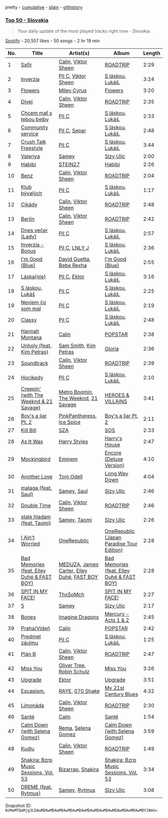 pretty - [cumulative](/playlists/cumulative/37i9dQZEVXbKIVTPX9a2Sb.md) - [plain](/playlists/plain/37i9dQZEVXbKIVTPX9a2Sb) - [githistory](https://github.githistory.xyz/mackorone/spotify-playlist-archive/blob/main/playlists/plain/37i9dQZEVXbKIVTPX9a2Sb)

### [Top 50 \- Slovakia](https://open.spotify.com/playlist/37i9dQZEVXbKIVTPX9a2Sb)

> Your daily update of the most played tracks right now \- Slovakia.

[Spotify](https://open.spotify.com/user/spotify) - 20,557 likes - 50 songs - 2 hr 19 min

| No. | Title | Artist(s) | Album | Length |
|---|---|---|---|---|
| 1 | [Safír](https://open.spotify.com/track/1tpWtFdAuY9chjl5YhzsTP) | [Calin](https://open.spotify.com/artist/5lEkQtWa3UKlI1hj7sktcd), [Viktor Sheen](https://open.spotify.com/artist/4cG43cUBRJWWDsRh4SW48i) | [ROADTRIP](https://open.spotify.com/album/7urc9xduLqYClz4nNzQQhc) | 2:29 |
| 2 | [Inverzia](https://open.spotify.com/track/0fP30PpvCS3AB4hBN91GPY) | [Pil C](https://open.spotify.com/artist/2U1l35agymGrBDFeMIxVLG), [Viktor Sheen](https://open.spotify.com/artist/4cG43cUBRJWWDsRh4SW48i) | [S láskou, Lukáš.](https://open.spotify.com/album/3fuDMexJaDX4XIfOiAMI9t) | 3:24 |
| 3 | [Flowers](https://open.spotify.com/track/0yLdNVWF3Srea0uzk55zFn) | [Miley Cyrus](https://open.spotify.com/artist/5YGY8feqx7naU7z4HrwZM6) | [Flowers](https://open.spotify.com/album/7I0tjwFtxUwBC1vgyeMAax) | 3:20 |
| 4 | [Dívej](https://open.spotify.com/track/0Pl0foFNy1vuVgx1NHVjSE) | [Calin](https://open.spotify.com/artist/5lEkQtWa3UKlI1hj7sktcd), [Viktor Sheen](https://open.spotify.com/artist/4cG43cUBRJWWDsRh4SW48i) | [ROADTRIP](https://open.spotify.com/album/7urc9xduLqYClz4nNzQQhc) | 2:35 |
| 5 | [Chcem mať s tebou bejby](https://open.spotify.com/track/0oieWmZlfKdi2oxJP9ihk7) | [Pil C](https://open.spotify.com/artist/2U1l35agymGrBDFeMIxVLG) | [S láskou, Lukáš.](https://open.spotify.com/album/3fuDMexJaDX4XIfOiAMI9t) | 2:33 |
| 6 | [Community service](https://open.spotify.com/track/2fsN1mjdT4QCfRZhPQRkck) | [Pil C](https://open.spotify.com/artist/2U1l35agymGrBDFeMIxVLG), [Separ](https://open.spotify.com/artist/3LujD0iQ9jRbSCMA39CGfO) | [S láskou, Lukáš.](https://open.spotify.com/album/3fuDMexJaDX4XIfOiAMI9t) | 2:48 |
| 7 | [Crush Talk Freestyle](https://open.spotify.com/track/3PUpYDPhHjb5rG4b8t6RfT) | [Pil C](https://open.spotify.com/artist/2U1l35agymGrBDFeMIxVLG) | [S láskou, Lukáš.](https://open.spotify.com/album/3fuDMexJaDX4XIfOiAMI9t) | 3:44 |
| 8 | [Valeriya](https://open.spotify.com/track/09MbMeMVENgLv6Z9ogzkuG) | [Samey](https://open.spotify.com/artist/0p0V7LW8i3S22J7xErqdmt) | [Slzy Ulic](https://open.spotify.com/album/7knESRIWnGFyNUy6P771T5) | 2:00 |
| 9 | [Habibi](https://open.spotify.com/track/5FXDsBtTJRSMmmWhFxhAI0) | [STEIN27](https://open.spotify.com/artist/2A3rmRL2kja5NoroAGdZPb) | [Habibi](https://open.spotify.com/album/7EdhZU5wyU8jwdZmcyQvAZ) | 2:26 |
| 10 | [Benz](https://open.spotify.com/track/1iOXr3xZSuF62boF7ygB6L) | [Calin](https://open.spotify.com/artist/5lEkQtWa3UKlI1hj7sktcd), [Viktor Sheen](https://open.spotify.com/artist/4cG43cUBRJWWDsRh4SW48i) | [ROADTRIP](https://open.spotify.com/album/7urc9xduLqYClz4nNzQQhc) | 2:04 |
| 11 | [Klub bývalých](https://open.spotify.com/track/5RG6jLFbb40PrBDP5HWxzb) | [Pil C](https://open.spotify.com/artist/2U1l35agymGrBDFeMIxVLG) | [S láskou, Lukáš.](https://open.spotify.com/album/3fuDMexJaDX4XIfOiAMI9t) | 1:17 |
| 12 | [Cikády](https://open.spotify.com/track/4enbO9cZhJLSZ6Tf21LRnv) | [Calin](https://open.spotify.com/artist/5lEkQtWa3UKlI1hj7sktcd), [Viktor Sheen](https://open.spotify.com/artist/4cG43cUBRJWWDsRh4SW48i) | [ROADTRIP](https://open.spotify.com/album/7urc9xduLqYClz4nNzQQhc) | 2:48 |
| 13 | [Berlín](https://open.spotify.com/track/1mDgpMsz6fDE7DDZIV9kW3) | [Calin](https://open.spotify.com/artist/5lEkQtWa3UKlI1hj7sktcd), [Viktor Sheen](https://open.spotify.com/artist/4cG43cUBRJWWDsRh4SW48i) | [ROADTRIP](https://open.spotify.com/album/7urc9xduLqYClz4nNzQQhc) | 2:42 |
| 14 | [Dnes večer \(Lady\)](https://open.spotify.com/track/1gm2nmmLhkouryCsg4ZcFR) | [Pil C](https://open.spotify.com/artist/2U1l35agymGrBDFeMIxVLG) | [S láskou, Lukáš.](https://open.spotify.com/album/3fuDMexJaDX4XIfOiAMI9t) | 2:57 |
| 15 | [Inverzia \- Bonus](https://open.spotify.com/track/7rVRO72e2V9R38yYD1dxPh) | [Pil C](https://open.spotify.com/artist/2U1l35agymGrBDFeMIxVLG), [LNLY J](https://open.spotify.com/artist/23q2ytYb96FFP3Iym1vetQ) | [S láskou, Lukáš.](https://open.spotify.com/album/3fuDMexJaDX4XIfOiAMI9t) | 2:36 |
| 16 | [I'm Good \(Blue\)](https://open.spotify.com/track/4uUG5RXrOk84mYEfFvj3cK) | [David Guetta](https://open.spotify.com/artist/1Cs0zKBU1kc0i8ypK3B9ai), [Bebe Rexha](https://open.spotify.com/artist/64M6ah0SkkRsnPGtGiRAbb) | [I'm Good \(Blue\)](https://open.spotify.com/album/7M842DMhYVALrXsw3ty7B3) | 2:55 |
| 17 | [Láska\(nie\)](https://open.spotify.com/track/72DJW9XvvzOMjhNwGvaNf6) | [Pil C](https://open.spotify.com/artist/2U1l35agymGrBDFeMIxVLG), [Ektor](https://open.spotify.com/artist/4V1v1oFnKe0b42lZh1QBnF) | [S láskou, Lukáš.](https://open.spotify.com/album/3fuDMexJaDX4XIfOiAMI9t) | 3:16 |
| 18 | [S láskou, Lukáš](https://open.spotify.com/track/1ke6pjpooJymwb1AXoPwhG) | [Pil C](https://open.spotify.com/artist/2U1l35agymGrBDFeMIxVLG) | [S láskou, Lukáš.](https://open.spotify.com/album/3fuDMexJaDX4XIfOiAMI9t) | 2:25 |
| 19 | [Neviem čo som mal](https://open.spotify.com/track/4Fr0vY8vcyn4nSf4b1OTR9) | [Pil C](https://open.spotify.com/artist/2U1l35agymGrBDFeMIxVLG) | [S láskou, Lukáš.](https://open.spotify.com/album/3fuDMexJaDX4XIfOiAMI9t) | 2:19 |
| 20 | [Classy](https://open.spotify.com/track/2gabYQpZMiMuujoHreQw2o) | [Pil C](https://open.spotify.com/artist/2U1l35agymGrBDFeMIxVLG) | [S láskou, Lukáš.](https://open.spotify.com/album/3fuDMexJaDX4XIfOiAMI9t) | 2:48 |
| 21 | [Hannah Montana](https://open.spotify.com/track/2sXnat46y10FtAbW2A0ira) | [Calin](https://open.spotify.com/artist/5lEkQtWa3UKlI1hj7sktcd) | [POPSTAR](https://open.spotify.com/album/6GRkEvEJhFa7pt3vNfC6cK) | 2:38 |
| 22 | [Unholy \(feat\. Kim Petras\)](https://open.spotify.com/track/0NZPBYD5qbEWRs3PrGiRkT) | [Sam Smith](https://open.spotify.com/artist/2wY79sveU1sp5g7SokKOiI), [Kim Petras](https://open.spotify.com/artist/3Xt3RrJMFv5SZkCfUE8C1J) | [Gloria](https://open.spotify.com/album/3Uq1jNGnD412ZvCb6j2DKV) | 2:36 |
| 23 | [Soundtrack](https://open.spotify.com/track/6FAQzRCF0unjLA8DBurmKp) | [Calin](https://open.spotify.com/artist/5lEkQtWa3UKlI1hj7sktcd), [Viktor Sheen](https://open.spotify.com/artist/4cG43cUBRJWWDsRh4SW48i) | [ROADTRIP](https://open.spotify.com/album/7urc9xduLqYClz4nNzQQhc) | 2:39 |
| 24 | [Hocikedy](https://open.spotify.com/track/1CG53HQNX7yUZHVhXV9kH8) | [Pil C](https://open.spotify.com/artist/2U1l35agymGrBDFeMIxVLG) | [S láskou, Lukáš.](https://open.spotify.com/album/3fuDMexJaDX4XIfOiAMI9t) | 2:10 |
| 25 | [Creepin' \(with The Weeknd & 21 Savage\)](https://open.spotify.com/track/2dHHgzDwk4BJdRwy9uXhTO) | [Metro Boomin](https://open.spotify.com/artist/0iEtIxbK0KxaSlF7G42ZOp), [The Weeknd](https://open.spotify.com/artist/1Xyo4u8uXC1ZmMpatF05PJ), [21 Savage](https://open.spotify.com/artist/1URnnhqYAYcrqrcwql10ft) | [HEROES & VILLAINS](https://open.spotify.com/album/7txGsnDSqVMoRl6RQ9XyZP) | 3:41 |
| 26 | [Boy's a liar Pt\. 2](https://open.spotify.com/track/6AQbmUe0Qwf5PZnt4HmTXv) | [PinkPantheress](https://open.spotify.com/artist/78rUTD7y6Cy67W1RVzYs7t), [Ice Spice](https://open.spotify.com/artist/3LZZPxNDGDFVSIPqf4JuEf) | [Boy's a liar Pt\. 2](https://open.spotify.com/album/6cVfHBcp3AdpYY0bBglkLN) | 2:11 |
| 27 | [Kill Bill](https://open.spotify.com/track/1Qrg8KqiBpW07V7PNxwwwL) | [SZA](https://open.spotify.com/artist/7tYKF4w9nC0nq9CsPZTHyP) | [SOS](https://open.spotify.com/album/1nrVofqDRs7cpWXJ49qTnP) | 2:33 |
| 28 | [As It Was](https://open.spotify.com/track/4Dvkj6JhhA12EX05fT7y2e) | [Harry Styles](https://open.spotify.com/artist/6KImCVD70vtIoJWnq6nGn3) | [Harry's House](https://open.spotify.com/album/5r36AJ6VOJtp00oxSkBZ5h) | 2:47 |
| 29 | [Mockingbird](https://open.spotify.com/track/561jH07mF1jHuk7KlaeF0s) | [Eminem](https://open.spotify.com/artist/7dGJo4pcD2V6oG8kP0tJRR) | [Encore \(Deluxe Version\)](https://open.spotify.com/album/1kTlYbs28MXw7hwO0NLYif) | 4:10 |
| 30 | [Another Love](https://open.spotify.com/track/7jtQIBanIiJOMS6RyCx6jZ) | [Tom Odell](https://open.spotify.com/artist/2txHhyCwHjUEpJjWrEyqyX) | [Long Way Down](https://open.spotify.com/album/0KGBW1MQtC2aFPCDUdAkdJ) | 4:04 |
| 31 | [malaga \(feat\. Saul\)](https://open.spotify.com/track/0Un7cx2TzJFQKPfhSQetNz) | [Samey](https://open.spotify.com/artist/0p0V7LW8i3S22J7xErqdmt), [Saul](https://open.spotify.com/artist/6xg3PSVEwviVyfnx3mtsPL) | [Slzy Ulic](https://open.spotify.com/album/7knESRIWnGFyNUy6P771T5) | 2:46 |
| 32 | [Double Time](https://open.spotify.com/track/72yR62gS5MI4bzYWM2J0I3) | [Calin](https://open.spotify.com/artist/5lEkQtWa3UKlI1hj7sktcd), [Viktor Sheen](https://open.spotify.com/artist/4cG43cUBRJWWDsRh4SW48i) | [ROADTRIP](https://open.spotify.com/album/7urc9xduLqYClz4nNzQQhc) | 2:46 |
| 33 | [stale hladam \(feat\. Taomi\)](https://open.spotify.com/track/0ILk1dfKSJpQ1QzMoZgau8) | [Samey](https://open.spotify.com/artist/0p0V7LW8i3S22J7xErqdmt), [Taomi](https://open.spotify.com/artist/59jeu94znh2noMuS99hZjA) | [Slzy Ulic](https://open.spotify.com/album/7knESRIWnGFyNUy6P771T5) | 2:26 |
| 34 | [I Ain't Worried](https://open.spotify.com/track/4fYte8ZvTK14NEhAOZocBi) | [OneRepublic](https://open.spotify.com/artist/5Pwc4xIPtQLFEnJriah9YJ) | [OneRepublic \(Japan Paradise Tour Edition\)](https://open.spotify.com/album/33inEak0hNKMDePhjGxE61) | 2:28 |
| 35 | [Bad Memories \(feat\. Elley Duhé & FAST BOY\)](https://open.spotify.com/track/3rb0tMq42WfggucPm0HHkA) | [MEDUZA](https://open.spotify.com/artist/0xRXCcSX89eobfrshSVdyu), [James Carter](https://open.spotify.com/artist/5344K3N7rx7kw1HjO8psuq), [Elley Duhé](https://open.spotify.com/artist/67MNhiAICFY6Pwc2YxCO0K), [FAST BOY](https://open.spotify.com/artist/56Qz2XwGj7FxnNKrfkWjnb) | [Bad Memories \(feat\. Elley Duhé & FAST BOY\)](https://open.spotify.com/album/44aG7QLYLGotCTlu5Fc2J7) | 2:28 |
| 36 | [SPIT IN MY FACE!](https://open.spotify.com/track/1N8TTK1Uoy7UvQNUazfUt5) | [ThxSoMch](https://open.spotify.com/artist/4MvZhE1iuzttcoyepkpfdF) | [SPIT IN MY FACE!](https://open.spotify.com/album/2XurGuugADHAwF8gEYjtMA) | 2:27 |
| 37 | [5](https://open.spotify.com/track/1J0NaJEBf2Ifp2f7GNudK0) | [Samey](https://open.spotify.com/artist/0p0V7LW8i3S22J7xErqdmt) | [Slzy Ulic](https://open.spotify.com/album/7knESRIWnGFyNUy6P771T5) | 2:17 |
| 38 | [Bones](https://open.spotify.com/track/54ipXppHLA8U4yqpOFTUhr) | [Imagine Dragons](https://open.spotify.com/artist/53XhwfbYqKCa1cC15pYq2q) | [Mercury \- Acts 1 & 2](https://open.spotify.com/album/6yiXkzHvC0OTmhfDQOEWtS) | 2:45 |
| 39 | [Praha/Vídeň](https://open.spotify.com/track/163UXyyrFlAIQapVN3DqIp) | [Calin](https://open.spotify.com/artist/5lEkQtWa3UKlI1hj7sktcd) | [POPSTAR](https://open.spotify.com/album/6GRkEvEJhFa7pt3vNfC6cK) | 2:42 |
| 40 | [Predmet záujmu](https://open.spotify.com/track/3BcxlM8GmeD0XWd22M0sJL) | [Pil C](https://open.spotify.com/artist/2U1l35agymGrBDFeMIxVLG) | [S láskou, Lukáš.](https://open.spotify.com/album/3fuDMexJaDX4XIfOiAMI9t) | 1:25 |
| 41 | [Plán B](https://open.spotify.com/track/0EaSPogtxTeJl1xxrdIAqS) | [Calin](https://open.spotify.com/artist/5lEkQtWa3UKlI1hj7sktcd), [Viktor Sheen](https://open.spotify.com/artist/4cG43cUBRJWWDsRh4SW48i) | [ROADTRIP](https://open.spotify.com/album/7urc9xduLqYClz4nNzQQhc) | 2:47 |
| 42 | [Miss You](https://open.spotify.com/track/73vIOb4Q7YN6HeJTbscRx5) | [Oliver Tree](https://open.spotify.com/artist/6TLwD7HPWuiOzvXEa3oCNe), [Robin Schulz](https://open.spotify.com/artist/3t5xRXzsuZmMDkQzgOX35S) | [Miss You](https://open.spotify.com/album/32G4vFNwLJQjpzkOoGEUUo) | 3:26 |
| 43 | [Upgrade](https://open.spotify.com/track/1I03N1q3L9npQHuDzXklaF) | [Ektor](https://open.spotify.com/artist/4V1v1oFnKe0b42lZh1QBnF) | [Upgrade](https://open.spotify.com/album/79mK7ljiDYX83CWUImllpu) | 3:51 |
| 44 | [Escapism.](https://open.spotify.com/track/5mHdCZtVyb4DcJw8799hZp) | [RAYE](https://open.spotify.com/artist/5KKpBU5eC2tJDzf0wmlRp2), [070 Shake](https://open.spotify.com/artist/12Zk1DFhCbHY6v3xep2ZjI) | [My 21st Century Blues](https://open.spotify.com/album/3U8n8LzBx2o9gYXvvNq4uH) | 4:32 |
| 45 | [Limonáda](https://open.spotify.com/track/4UH117xLYeKWFlAtq9jsi2) | [Calin](https://open.spotify.com/artist/5lEkQtWa3UKlI1hj7sktcd), [Viktor Sheen](https://open.spotify.com/artist/4cG43cUBRJWWDsRh4SW48i) | [ROADTRIP](https://open.spotify.com/album/7urc9xduLqYClz4nNzQQhc) | 2:30 |
| 46 | [Santé](https://open.spotify.com/track/4ToxkJ4VvWs026R3QfHDI3) | [Calin](https://open.spotify.com/artist/5lEkQtWa3UKlI1hj7sktcd) | [Santé](https://open.spotify.com/album/3pYgvRN1KdLBR9GLUcB4iB) | 1:54 |
| 47 | [Calm Down \(with Selena Gomez\)](https://open.spotify.com/track/0WtM2NBVQNNJLh6scP13H8) | [Rema](https://open.spotify.com/artist/46pWGuE3dSwY3bMMXGBvVS), [Selena Gomez](https://open.spotify.com/artist/0C8ZW7ezQVs4URX5aX7Kqx) | [Calm Down \(with Selena Gomez\)](https://open.spotify.com/album/2b2GHWESCWEuHiCZ2Skedp) | 3:59 |
| 48 | [Kudlu](https://open.spotify.com/track/6nQsMDDFqeTFCVl9zl6NJ1) | [Calin](https://open.spotify.com/artist/5lEkQtWa3UKlI1hj7sktcd), [Viktor Sheen](https://open.spotify.com/artist/4cG43cUBRJWWDsRh4SW48i) | [ROADTRIP](https://open.spotify.com/album/7urc9xduLqYClz4nNzQQhc) | 1:49 |
| 49 | [Shakira: Bzrp Music Sessions, Vol\. 53](https://open.spotify.com/track/4nrPB8O7Y7wsOCJdgXkthe) | [Bizarrap](https://open.spotify.com/artist/716NhGYqD1jl2wI1Qkgq36), [Shakira](https://open.spotify.com/artist/0EmeFodog0BfCgMzAIvKQp) | [Shakira: Bzrp Music Sessions, Vol\. 53](https://open.spotify.com/album/1gi2iwr1l8IUyHYHxi01pg) | 3:34 |
| 50 | [DREME \(feat\. Rytmus\)](https://open.spotify.com/track/4WHvsDDIHyvuPeTmQxl4oQ) | [Samey](https://open.spotify.com/artist/0p0V7LW8i3S22J7xErqdmt), [Rytmus](https://open.spotify.com/artist/1gRr6moof50L1b7XsbClvI) | [Slzy Ulic](https://open.spotify.com/album/7knESRIWnGFyNUy6P771T5) | 3:08 |

Snapshot ID: `NzMwMTQwMjg3LDAwMDAwMDAwMDAwMDAwMDAwMDAwMDAwMDAwMDAwMDAwMDAwMDY1NmU=`
